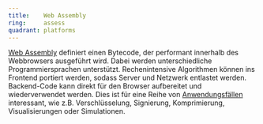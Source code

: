 ```yaml
---
title:    Web Assembly  
ring:     assess  
quadrant: platforms
---
```


[Web Assembly][web-assembly] definiert einen Bytecode, der performant innerhalb des Webbrowsers ausgeführt wird. Dabei
werden unterschiedliche Programmiersprachen unterstützt. Rechenintensive Algorithmen können ins Frontend portiert
werden, sodass Server und Netzwerk entlastet werden. Backend-Code kann direkt für den Browser aufbereitet und
wiederverwendet werden. Dies ist für eine Reihe von [Anwendungsfällen][use-cases] interessant, wie z.B. Verschlüsselung,
Signierung, Komprimierung, Visualisierungen oder Simulationen.

[web-assembly]: https://webassembly.org/
[use-cases]: https://webassembly.org/docs/use-cases/
